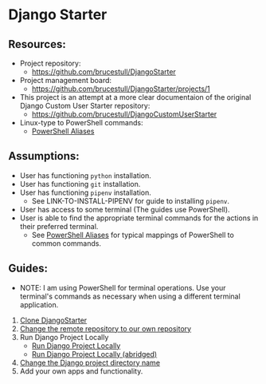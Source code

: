 # Django Starter

## Resources:
* Project repository:
    * https://github.com/brucestull/DjangoStarter
* Project management board:
    * https://github.com/brucestull/DjangoStarter/projects/1
* This project is an attempt at a more clear documentaion of the original Django Custom User Starter repository:
    * https://github.com/brucestull/DjangoCustomUserStarter
* Linux-type to PowerShell commands:
    * [PowerShell Aliases](notes/powershell_aliases.md)

## Assumptions:
* User has functioning `python` installation.
* User has functioning `git` installation.
* User has functioning `pipenv` installation.
    * See LINK-TO-INSTALL-PIPENV for guide to installing `pipenv`.
* User has access to some terminal (The guides use PowerShell).
* User is able to find the appropriate terminal commands for the actions in their preferred terminal.
    * See [PowerShell Aliases](notes/powershell_aliases.md) for typical mappings of PowerShell to common commands.

## Guides:
* NOTE: I am using PowerShell for terminal operations. Use your terminal's commands as necessary when using a different terminal application.
  
1. [Clone DjangoStarter](notes/clone_repository.md)
1. [Change the remote repository to our own repository](notes/change_remote_repository.md)
1. Run Django Project Locally
    * [Run Django Project Locally](notes/run_django_project_locally.md)
    * [Run Django Project Locally (abridged)](notes/run_django_project_locally_abridged.md)
1. [Change the Django project directory name](notes/change_django_project_directory_name.md)
1. Add your own apps and functionality.
